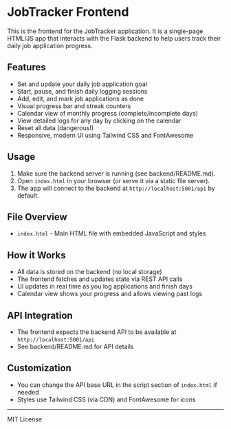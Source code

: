# JobTracker Frontend

This is the frontend for the JobTracker application. It is a single-page HTML/JS app that interacts with the Flask backend to help users track their daily job application progress.

## Features
- Set and update your daily job application goal
- Start, pause, and finish daily logging sessions
- Add, edit, and mark job applications as done
- Visual progress bar and streak counters
- Calendar view of monthly progress (complete/incomplete days)
- View detailed logs for any day by clicking on the calendar
- Reset all data (dangerous!)
- Responsive, modern UI using Tailwind CSS and FontAwesome

## Usage
1. Make sure the backend server is running (see backend/README.md).
2. Open `index.html` in your browser (or serve it via a static file server).
3. The app will connect to the backend at `http://localhost:5001/api` by default.

## File Overview
- `index.html` - Main HTML file with embedded JavaScript and styles

## How it Works
- All data is stored on the backend (no local storage)
- The frontend fetches and updates state via REST API calls
- UI updates in real time as you log applications and finish days
- Calendar view shows your progress and allows viewing past logs

## API Integration
- The frontend expects the backend API to be available at `http://localhost:5001/api`
- See backend/README.md for API details

## Customization
- You can change the API base URL in the script section of `index.html` if needed
- Styles use Tailwind CSS (via CDN) and FontAwesome for icons

---
MIT License 